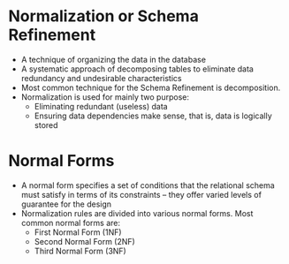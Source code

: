 # Normalization or Schema Refinement
- A technique of organizing the data in the database
- A systematic approach of decomposing tables to eliminate data redundancy and undesirable characteristics
- Most common technique for the Schema Refinement is decomposition.
- Normalization is used for mainly two purpose:
    - Eliminating redundant (useless) data
    - Ensuring data dependencies make sense, that is, data is logically stored

# Normal Forms
- A normal form specifies a set of conditions that the relational schema must satisfy in terms of its constraints – they offer varied levels of guarantee for the design
- Normalization rules are divided into various normal forms. Most common normal forms are:
  - First Normal Form (1NF) 
  - Second Normal Form (2NF)
  - Third Normal Form (3NF)

